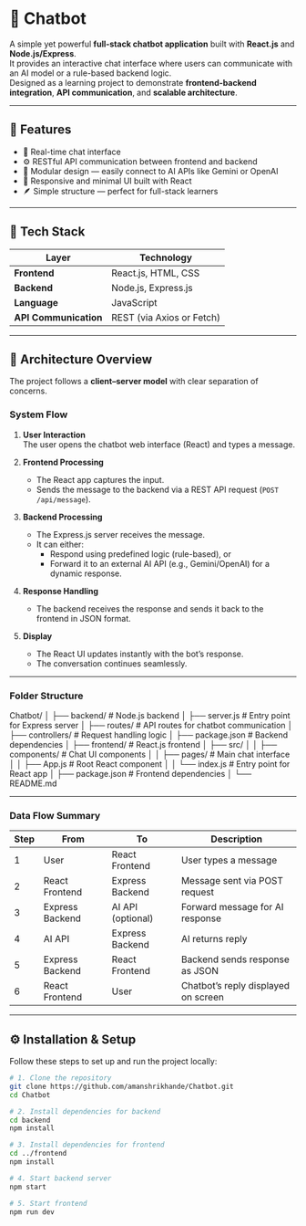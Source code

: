 # 🤖 Chatbot

A simple yet powerful **full-stack chatbot application** built with **React.js** and **Node.js/Express**.  
It provides an interactive chat interface where users can communicate with an AI model or a rule-based backend logic.  
Designed as a learning project to demonstrate **frontend-backend integration**, **API communication**, and **scalable architecture**.

---

## 🚀 Features
- 💬 Real-time chat interface
- ⚙️ RESTful API communication between frontend and backend
- 🧠 Modular design — easily connect to AI APIs like Gemini or OpenAI
- 🎨 Responsive and minimal UI built with React
- 🪶 Simple structure — perfect for full-stack learners

---

## 🧱 Tech Stack

| Layer | Technology |
|--------|-------------|
| **Frontend** | React.js, HTML, CSS |
| **Backend** | Node.js, Express.js |
| **Language** | JavaScript |
| **API Communication** | REST (via Axios or Fetch) |

---

## 🧩 Architecture Overview

The project follows a **client–server model** with clear separation of concerns.

### **System Flow**

1. **User Interaction**  
   The user opens the chatbot web interface (React) and types a message.

2. **Frontend Processing**  
   - The React app captures the input.  
   - Sends the message to the backend via a REST API request (`POST /api/message`).  

3. **Backend Processing**  
   - The Express.js server receives the message.  
   - It can either:
     - Respond using predefined logic (rule-based), or  
     - Forward it to an external AI API (e.g., Gemini/OpenAI) for a dynamic response.  

4. **Response Handling**  
   - The backend receives the response and sends it back to the frontend in JSON format.  

5. **Display**  
   - The React UI updates instantly with the bot’s response.  
   - The conversation continues seamlessly.  

---

### **Folder Structure**
Chatbot/
│
├── backend/ # Node.js backend
│ ├── server.js # Entry point for Express server
│ ├── routes/ # API routes for chatbot communication
│ ├── controllers/ # Request handling logic
│ ├── package.json # Backend dependencies
│
├── frontend/ # React.js frontend
│ ├── src/
│ │ ├── components/ # Chat UI components
│ │ ├── pages/ # Main chat interface
│ │ ├── App.js # Root React component
│ │ └── index.js # Entry point for React app
│ ├── package.json # Frontend dependencies
│
└── README.md

---

### **Data Flow Summary**

| Step | From | To | Description |
|------|------|----|-------------|
| 1 | User | React Frontend | User types a message |
| 2 | React Frontend | Express Backend | Message sent via POST request |
| 3 | Express Backend | AI API (optional) | Forward message for AI response |
| 4 | AI API | Express Backend | AI returns reply |
| 5 | Express Backend | React Frontend | Backend sends response as JSON |
| 6 | React Frontend | User | Chatbot’s reply displayed on screen |

---

## ⚙️ Installation & Setup

Follow these steps to set up and run the project locally:

```bash
# 1. Clone the repository
git clone https://github.com/amanshrikhande/Chatbot.git
cd Chatbot

# 2. Install dependencies for backend
cd backend
npm install

# 3. Install dependencies for frontend
cd ../frontend
npm install

# 4. Start backend server
npm start

# 5. Start frontend
npm run dev
